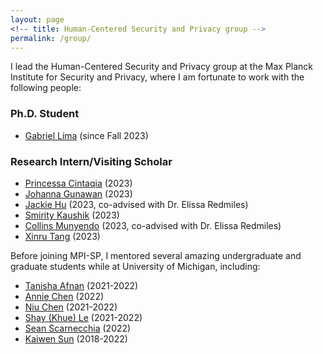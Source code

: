 ```yaml
---
layout: page
<!-- title: Human-Centered Security and Privacy group -->
permalink: /group/
---
```


I lead the Human-Centered Security and Privacy group at the Max Planck Institute for Security and Privacy, where I am fortunate to work with the following people:

<h3>Ph.D. Student</h3>

<ul>
<li><a href="https://thegcamilo.github.io">Gabriel Lima</a> (since Fall 2023)</li>
</ul>

<h3>Research Intern/Visiting Scholar</h3>

<ul>
<li><a href="https://id.linkedin.com/in/princessa-cintaqia-5b2973147">Princessa Cintaqia</a> (2023)</li>
<li><a href="https://johannagunawan.com">Johanna Gunawan</a> (2023)</li>
<li><a href="https://www.linkedin.com/in/yjackiehu/">Jackie Hu</a> (2023, co-advised with Dr. Elissa Redmiles)</li>
<li><a href="https://ischool.illinois.edu/people/smirity-kaushik">Smirity Kaushik</a> (2023)</li>
<li><a href="https://collinsmunyendo.github.io">Collins Munyendo</a> (2023, co-advised with Dr. Elissa Redmiles)</li>
<li><a href="https://xinrutang.github.io">Xinru Tang</a> (2023)</li>
</ul>

Before joining MPI-SP, I mentored several amazing undergraduate and graduate students while at University of Michigan, including:

<ul>
<li><a href="https://www.linkedin.com/in/tanisha-afnan/">Tanisha Afnan</a> (2021-2022)</li>
<li><a href="https://www.linkedin.com/in/anniechen10/">Annie Chen</a> (2022)</li>
<li><a href="https://www.linkedin.com/in/niuchen/">Niu Chen</a> (2021-2022)</li>
<li><a href="https://www.linkedin.com/in/khue-le/">Shay (Khue) Le</a> (2021-2022)</li>
<li><a href="https://www.linkedin.com/in/sean-scarnecchia/">Sean Scarnecchia</a> (2022)</li>
<li><a href="https://www.kaiwensun.info/">Kaiwen Sun</a> (2018-2022)</li>
</ul>
